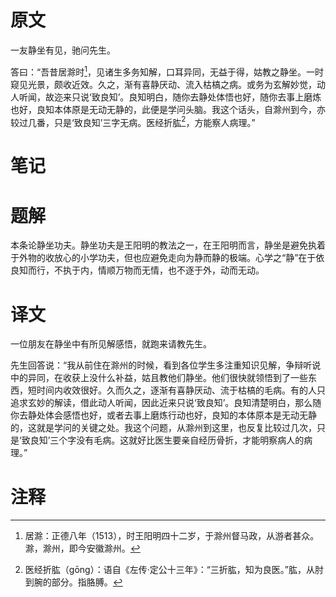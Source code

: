 # 原文
一友静坐有见，驰问先生。

答曰：“吾昔居滁时[^1]，见诸生多务知解，口耳异同，无益于得，姑教之静坐。一时窥见光景，颇收近效。久之，渐有喜静厌动、流入枯槁之病。或务为玄解妙觉，动人听闻，故迩来只说‘致良知’。良知明白，随你去静处体悟也好，随你去事上磨炼也好，良知本体原是无动无静的，此便是学问头脑。我这个话头，自滁州到今，亦较过几番，只是‘致良知’三字无病。医经折肱[^2]，方能察人病理。”
# 笔记

# 题解
本条论静坐功夫。静坐功夫是王阳明的教法之一，在王阳明而言，静坐是避免执着于外物的收放心的小学功夫，但也应避免走向为静而静的极端。心学之“静”在于依良知而行，不执于内，情顺万物而无情，也不逐于外，动而无动。
# 译文
一位朋友在静坐中有所见解感悟，就跑来请教先生。

先生回答说：“我从前住在滁州的时候，看到各位学生多注重知识见解，争辩听说中的异同，在收获上没什么补益，姑且教他们静坐。他们很快就领悟到了一些东西，短时间内收效很好。久而久之，逐渐有喜静厌动、流于枯槁的毛病。有的人只追求玄妙的解读，借此动人听闻，因此近来只说‘致良知’。良知清楚明白，那么随你去静处体会感悟也好，或者去事上磨炼行动也好，良知的本体原本是无动无静的，这就是学问的关键之处。我这个问题，从滁州到这里，也反复比较过几次，只是‘致良知’三个字没有毛病。这就好比医生要亲自经历骨折，才能明察病人的病理。”
# 注释

[^1]: 居滁：正德八年（1513），时王阳明四十二岁，于滁州督马政，从游者甚众。滁，滁州，即今安徽滁州。
[^2]: 医经折肱（gōng）：语自《左传·定公十三年》：“三折肱，知为良医。”肱，从肘到腕的部分。指胳膊。
